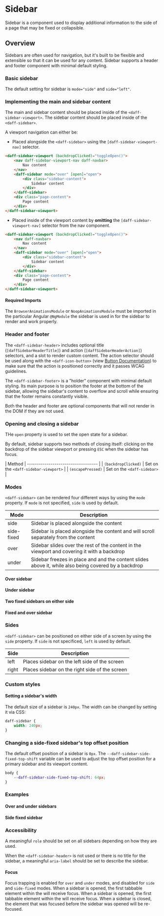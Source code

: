 # Sidebar
Sidebar is a component used to display additional information to the side of a page that may be fixed or collapsible.

## Overview
Sidebars are often used for navigation, but it's built to be flexible and extensible so that it can be used for any content. Sidebar supports a header and footer component with minimal default styling.

### Basic sidebar
The default setting for sidebar is `mode="side"` and `side="left"`.

<daff-docs-example-viewer-container-ce example="basic-sidebar"></daff-docs-example-viewer-container-ce>

### Implementing the main and sidebar content
The main and sidebar content should be placed inside of the `<daff-sidebar-viewport>`. The sidebar content should be placed inside of the `<daff-sidebar>`.

A viewport navigation can either be:

- Placed alongside the `<daff-sidebar>` using the `[daff-sidebar-viewport-nav]` selector.

```html
<daff-sidebar-viewport (backdropClicked)="toggleOpen()">
	<nav daff-sidebar-viewport-nav daff-navbar>
		Nav content
	</nav>
	<daff-sidebar mode="over" [open]="open">
		<div class="sidebar-content">
			Sidebar content
		</div>
	</daff-sidebar>
	<div class="page-content">
		Page content
	</div>
</daff-sidebar-viewport>
```

- Placed inside of the viewport content by **omitting** the `[daff-sidebar-viewport-nav]` selector from the nav component.

```html
<daff-sidebar-viewport (backdropClicked)="toggleOpen()">
	<nav daff-navbar>
		Nav content
	</nav>
	<daff-sidebar mode="over" [open]="open">
		<div class="sidebar-content">
			Sidebar content
		</div>
	</daff-sidebar>
	<div class="page-content">
		Page content
	</div>
</daff-sidebar-viewport>
```

#### Required Imports
The `BrowserAnimationsModule` or `NoopAnimationsModule` must be imported in the particular Angular `@NgModule` the sidebar is used in for the sidebar to render and work properly.

### Header and footer
The `<daff-sidebar-header>` includes optional title (`[daffSidebarHeaderTitle]`) and action (`[daffSidebarHeaderAction]`) selectors, and a slot to render custom content. The action selector should be used along with the `<daff-icon-button>` (view [Button Documentation](/libs/design/button/README.md)) to make sure that the action is positioned correctly and it passes WCAG guidelines.

The `<daff-sidebar-footer>` is a "holder" component with minimal default styling. Its main purpose is to position the footer at the bottom of the sidebar, allowing the sidebar's content to overflow and scroll while ensuring that the footer remains constantly visible.

Both the header and footer are optional components that will not render in the DOM if they are not used.

### Opening and closing a sidebar
THe `open` property is used to set the open state for a sidebar.

By default, sidebar supports two methods of closing itself: clicking on the backdrop of the sidebar viewport or pressing `ESC` when the sidebar has focus.

| Method              | ------------------------------------ |
| `(backdropClicked)` | Set on the `<daff-sidebar-viewport>` |
| `(escapePressed)`   | Set on the `<daff-sidebar>`          |

### Modes
`<daff-sidebar>` can be rendered four different ways by using the `mode` property. If `mode` is not specified, `side` is used by default.

| Mode       | Description                                                                                          |
| ---------- | ---------------------------------------------------------------------------------------------------- |
| side       | Sidebar is placed alongside the content                                                              |
| side-fixed | Sidebar is placed alongside the content and will scroll separately from the content                  |
| over       | Sidebar slides over the rest of the content in the viewport and covering it with a backdrop          |
| under      | Sidebar freezes in place and and the content slides above it, while also being covered by a backdrop |

#### Over sidebar
<daff-docs-example-viewer-container-ce example="over-sidebar"></daff-docs-example-viewer-container-ce>

#### Under sidebar
<daff-docs-example-viewer-container-ce example="under-sidebar"></daff-docs-example-viewer-container-ce>

#### Two fixed sidebars on either side
<daff-docs-example-viewer-container-ce example="two-fixed-sidebars-either-side"></daff-docs-example-viewer-container-ce>

#### Fixed and over sidebar
<daff-docs-example-viewer-container-ce example="fixed-and-over-sidebar"></daff-docs-example-viewer-container-ce>

### Sides
`<daff-sidebar>` can be positioned on either side of a screen by using the `side` property. If `side` is not specificed, `left` is used by default.

| Side  | Description                                    |
| ----- | ---------------------------------------------- |
| left  | Places sidebar on the left side of the screen  |
| right | Places sidebar on the right side of the screen |

### Custom styles

#### Setting a sidebar's width
The default size of a sidebar is `240px`. The width can be changed by setting it via CSS:

```scss
daff-sidebar {
	width: 240px;
}
```

### Changing a side-fixed sidebar's top offset position
The default offset position of a sidebar is `0px`. The `--daff-sidebar-side-fixed-top-shift` variable can be used to adjust the top offset position for a primary sidebar and its viewport content.

```scss
body {
	--daff-sidebar-side-fixed-top-shift: 64px;
}
```

### Examples
#### Over and under sidebars
<daff-docs-example-viewer-container-ce example="over-and-under-sidebars"></daff-docs-example-viewer-container-ce>

#### Side fixed sidebar
<daff-docs-example-viewer-container-ce example="side-fixed-sidebar"></daff-docs-example-viewer-container-ce>

### Accessibility
A meaningful `role` should be set on all sidebars depending on how they are used.

When the `<daff-sidebar-header>` is not used or there is no title for the sidebar, a meaningful `aria-label` should be set to describe the sidebar.

#### Focus
Focus trapping is enabled for `over` and `under` modes, and disabled for `side` and `side-fixed` modes. When a sidebar is opened, the first tabbable element within the will receive focus. When a sidebar is opened, the first tabbable element within the will receive focus. When a sidebar is closed, the element that was focused before the sidebar was opened will be re-focused.